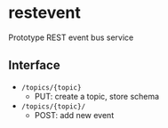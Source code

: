 # restevent
Prototype REST event bus service

## Interface

- `/topics/{topic}`
    - PUT: create a topic, store schema
- `/topics/{topic}/`
    - POST: add new event

